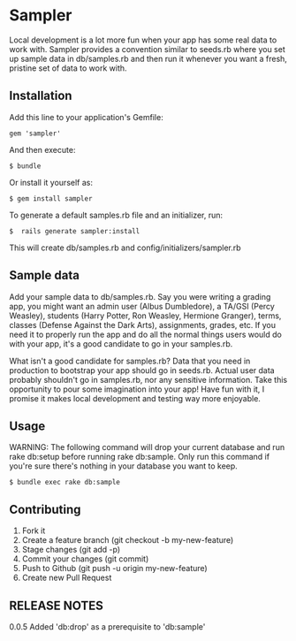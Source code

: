 # Sampler

Local development is a lot more fun when your app has some real data to work with. Sampler provides a convention similar to seeds.rb where you set up sample data in db/samples.rb and then run it whenever you want a fresh, pristine set of data to work with.

## Installation

Add this line to your application's Gemfile:

    gem 'sampler'

And then execute:

    $ bundle

Or install it yourself as:

    $ gem install sampler

To generate a default samples.rb file and an initializer, run:

    $  rails generate sampler:install

This will create db/samples.rb and config/initializers/sampler.rb

## Sample data

Add your sample data to db/samples.rb. Say you were writing a grading app, you might want an admin user (Albus Dumbledore), a TA/GSI (Percy Weasley), students (Harry Potter, Ron Weasley, Hermione Granger), terms, classes (Defense Against the Dark Arts), assignments, grades, etc. If you need it to properly run the app and do all the normal things users would do with your app, it's a good candidate to go in your samples.rb.

What isn't a good candidate for samples.rb? Data that you need in production to bootstrap your app should go in seeds.rb. Actual user data probably shouldn't go in samples.rb, nor any sensitive information. Take this opportunity to pour some imagination into your app! Have fun with it, I promise it makes local development and testing way more enjoyable.

## Usage

WARNING: The following command will drop your current database and
run rake db:setup before running rake db:sample. Only run this command
if you're sure there's nothing in your database you want to keep.

    $ bundle exec rake db:sample

## Contributing

1. Fork it
1. Create a feature branch (git checkout -b my-new-feature)
1. Stage changes (git add -p)
1. Commit your changes (git commit)
1. Push to Github (git push -u origin my-new-feature)
1. Create new Pull Request

## RELEASE NOTES

0.0.5 Added 'db:drop' as a prerequisite to 'db:sample'
